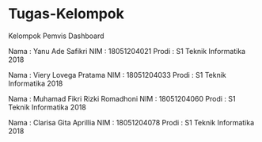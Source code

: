# Tugas-Kelompok
Kelompok Pemvis Dashboard

Nama : Yanu Ade Safikri
NIM : 18051204021
Prodi : S1 Teknik Informatika 2018

Nama : Viery Lovega Pratama
NIM : 18051204033
Prodi : S1 Teknik Informatika 2018

Nama : Muhamad Fikri Rizki Romadhoni
NIM : 18051204060
Prodi : S1 Teknik Informatika 2018

Nama : Clarisa Gita Aprillia
NIM : 18051204078
Prodi : S1 Teknik Informatika 2018
